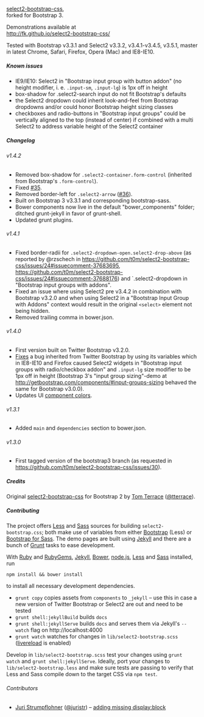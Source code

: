 [select2-bootstrap-css](https://github.com/t0m/select2-bootstrap-css),  
forked for Bootstrap 3.

Demonstrations available at  
http://fk.github.io/select2-bootstrap-css/

Tested with Bootstrap v3.3.1 and Select2 v3.3.2, v3.4.1-v3.4.5, v3.5.1, master  
in latest Chrome, Safari, Firefox, Opera (Mac) and IE8-IE10.

##### Known issues

 * IE9/IE10: Select2 in "Bootstrap input group with button addon" (no height modifier, i. e. `.input-sm`, `.input-lg`) is 1px off in height
 * box-shadow for .select2-search input do not fit Bootstrap's defaults
 * the Select2 dropdown could inherit look-and-feel from Bootstrap dropdowns and/or could honor Bootstrap height sizing classes
 * checkboxes and radio-buttons in "Bootstrap input groups" could be vertically aligned to the top (instead of center) if combined with a multi Select2 to address variable height of the Select2 container

##### Changelog

###### v1.4.2

 * Removed box-shadow for `.select2-container.form-control` (inherited from Bootstrap's `.form-control`).
 * Fixed [#35](https://github.com/t0m/select2-bootstrap-css/issues/35).
 * Removed border-left for `.select2-arrow` ([#36](https://github.com/t0m/select2-bootstrap-css/issues/36)).
 * Built on Bootstrap 3 v3.3.1 and corresponding bootstrap-sass.
 * Bower components now live in the default "bower_components" folder; ditched grunt-jekyll in favor of grunt-shell.
 * Updated grunt plugins.

###### v1.4.1

 * Fixed border-radii for `.select2-dropdown-open.select2-drop-above` (as reported by @rzschech in https://github.com/t0m/select2-bootstrap-css/issues/24#issuecomment-37683695, https://github.com/t0m/select2-bootstrap-css/issues/24#issuecomment-37688176) and `.select2-dropdown in "Bootstrap input groups with addons".
 * Fixed an issue where using Select2 pre v3.4.2 in combination with Bootstrap v3.2.0 and when using Select2 in a "Bootstrap Input Group with Addons" context would result in the original `<select>` element not being hidden.
 * Removed trailing comma in bower.json.

###### v1.4.0

 * First version built on Twitter Bootstrap v3.2.0.
 * [Fixes](https://github.com/t0m/select2-bootstrap-css/compare/v1.3.1...v1.4.0#diff-c3edd22c1ff48e2129219a4de833349dL87) a bug inherited from Twitter Bootstrap by using its variables which in IE8-IE10 and Firefox caused Select2 widgets in "Bootstrap input groups with radio/checkbox addon" and `.input-lg` size modifier to be 1px off in height (Bootstrap 3's "input group sizing"-demo at http://getbootstrap.com/components/#input-groups-sizing behaved the same for Bootstrap v3.0.0).
 * Updates UI [component colors](https://github.com/t0m/select2-bootstrap-css/compare/v1.3.1...v1.4.0#diff-c3edd22c1ff48e2129219a4de833349dL224).

###### v1.3.1

 * Added `main` and `dependencies` section to bower.json.

###### v1.3.0

 * First tagged version of the bootstrap3 branch (as requested in https://github.com/t0m/select2-bootstrap-css/issues/30).

##### Credits

 Original [select2-bootstrap-css](https://github.com/t0m/select2-bootstrap-css) for Bootstrap 2 by [Tom Terrace](https://github.com/t0m) ([@tterrace](https://twitter.com/tterrace)).

##### Contributing

The project offers [Less](http://lesscss.org/) and [Sass](http://sass-lang.com/) sources for building `select2-bootstrap.css`; both make use of variables from either [Bootstrap](https://github.com/twbs/bootstrap) (Less) or [Bootstrap for Sass](https://github.com/twbs/bootstrap-sass). The demo pages are built using [Jekyll](http://jekyllrb.com/) and there are a bunch of [Grunt](http://gruntjs.com/) tasks to ease development.

With [Ruby](https://www.ruby-lang.org/en/downloads/) and [RubyGems](http://rubygems.org/pages/download), [Jekyll](http://jekyllrb.com/), [Bower](http://bower.io/), [node.js](http://nodejs.org/), [Less](http://lesscss.org/) and [Sass](http://sass-lang.com/) installed, run

    npm install && bower install

to install all necessary development dependencies.

 * `grunt copy` copies assets from `components` to `_jekyll` – use this in case a new version of Twitter Bootstrap or Select2 are out and need to be tested
 * `grunt shell:jekyllBuild` builds `docs`
 * `grunt shell:jekyllServe` builds `docs` and serves them via Jekyll's `--watch` flag on http://localhost:4000
 * `grunt watch` watches for changes in `lib/select2-bootstrap.scss` ([livereload](https://github.com/gruntjs/grunt-contrib-watch#optionslivereload) is enabled)

Develop in `lib/select2-bootstrap.scss` test your changes using `grunt watch` and `grunt shell:jekyllServe`. Ideally, port your changes to `lib/select2-bootstrap.less` and make sure tests are passing to verify that Less and Sass compile down to the target CSS via `npm test`.

###### Contributors

 * [Juri Strumpflohner](https://github.com/juristr) ([@juristr](https://twitter.com/juristr)) – [adding missing display:block](https://github.com/fk/select2-bootstrap-css/pull/1)
